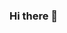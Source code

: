 ### Hi there 👋

<!--
**Aulyacu12/Aulyacu12** is a ✨ _special_ ✨ repository because its `README.md` (this file) appears on your GitHub profile.

Here are some ideas to get you started:

- 🔭 I’m currently studying at Srivijaya University
- 🌱 I’m currently learning about coding 
- 👯 I’m looking to collaborate on ...
- 🤔 I’m looking for help with ...
- 💬 Ask me about ...
- 📫 How to reach me: @aulyacu (instagram) 
- 😄 Pronouns: ...
- ⚡ Fun fact: ...
-->
